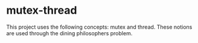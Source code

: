 # mutex-thread
This project uses the following concepts: mutex and thread.  These notions are used through the dining philosophers problem.
